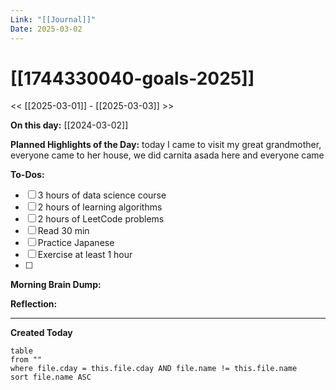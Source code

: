 ```yaml
---
Link: "[[Journal]]"
Date: 2025-03-02
---
```


# [[1744330040-goals-2025]]

<< [[2025-03-01]] - [[2025-03-03]] >>

**On this day:** [[2024-03-02]]

**Planned Highlights of the Day:**
today I came to visit my great grandmother, everyone came to her house, we did carnita asada here and everyone came

**To-Dos:**

- [ ] 3 hours of data science course
- [ ] 2 hours of learning algorithms
- [ ] 2 hours of LeetCode problems
- [ ] Read 30 min
- [ ] Practice Japanese
- [ ] Exercise at least 1 hour
- [ ]

**Morning Brain Dump:**

**Reflection:**

---

**Created Today**

```dataview
table
from ""
where file.cday = this.file.cday AND file.name != this.file.name
sort file.name ASC
```
